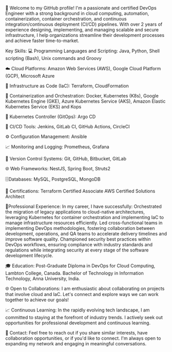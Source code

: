 🚀  Welcome to my GitHub profile! I'm a passionate and certified DevOps Engineer with a strong background in cloud computing, automation, containerization, container orchestration, and continuous integration/continuous deployment (CI/CD) pipelines.  With over 2 years of experience designing, implementing, and managing scalable and secure infrastructure, I help organizations streamline their development processes and achieve faster time-to-market.

 Key Skills:
💻 Programming Languages and Scripting: Java, Python, Shell scripting (Bash), Unix commands and
      Groovy

☁️ Cloud Platforms: Amazon Web Services (AWS), Google Cloud Platform (GCP), Microsoft Azure

📜 Infrastructure as Code (IaC): Terraform, CloudFormation

🐳 Containerization and Orchestration: Docker, Kubernetes (K8s), Google Kubernetes Engine (GKE), 
      Azure Kubernetes Service (AKS), Amazon Elastic Kubernetes Service (EKS) and Kops

🔄 Kubernetes Controller (GitOps): Argo CD

🔧 CI/CD Tools: Jenkins, GitLab CI, GitHub Actions, CircleCI

⚙️ Configuration Management: Ansible

📈 Monitoring and Logging: Prometheus, Grafana

📂 Version Control Systems: Git, GitHub, Bitbucket, GitLab

🌐 Web Frameworks: NestJS, Spring Boot, Struts2

🗄️Databases: MySQL, PostgreSQL, MongoDB

📜 Certifications:
Terraform Certified Associate
AWS Certified Solutions Architect

🏢Professional Experience:
In my career, I have successfully:
Orchestrated the migration of legacy applications to cloud-native architectures, leveraging Kubernetes for container orchestration and implementing IaC to manage infrastructure resources efficiently.
Led cross-functional teams in implementing DevOps methodologies, fostering collaboration between development, operations, and QA teams to accelerate delivery timelines and improve software quality.
Championed security best practices within DevOps workflows, ensuring compliance with industry standards and regulations while integrating security at every stage of the software development lifecycle.

🎓 Education:
Post-Graduate Diploma in DevOps for Cloud Computing, Lambton College, Canada.
Bachelor of Technology in Information Technology, Anna University, India.

🌐 Open to Collaborations:
I am enthusiastic about collaborating on projects that involve cloud and IaC. Let's connect and explore ways we can work together to achieve our goals!

📈 Continuous Learning:
In the rapidly evolving tech landscape, I am committed to staying at the forefront of industry trends. I actively seek out opportunities for professional development and continuous learning.

📧 Contact:
Feel free to reach out if you share similar interests, have collaboration opportunities, or if you'd like to connect. I'm always open to expanding my network and engaging in meaningful conversations.
